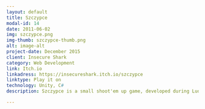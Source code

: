 ```yaml
---
layout: default
title: Szczypce
modal-id: 14
date: 2011-06-02
img: szczypce.png
img-thumb: szczypce-thumb.png
alt: image-alt
project-date: December 2015
client: Insecure Shark
category: Web Development
link: Itch.io
linkadress: https://insecureshark.itch.io/szczypce
linktype: Play it on
technology: Unity, C#
description: Szczypce is a small shoot'em up game, developed during Ludum Dare 34. It's second title developed under Insecure Shark label.

---
```

